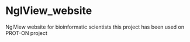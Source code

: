 # NglView_website
NglView website for bioinformatic scientists this project has been used on PROT-ON project

